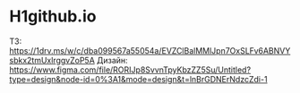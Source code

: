 # H1github.io
ТЗ: https://1drv.ms/w/c/dba099567a55054a/EVZClBalMMlJpn7OxSLFv6ABNVYsbkx2tmUxlrggvZoP5A
Дизайн: https://www.figma.com/file/RORIJp8SvvnTpyKbzZZ5Su/Untitled?type=design&node-id=0%3A1&mode=design&t=lnBrGDNErNdzcZdi-1
